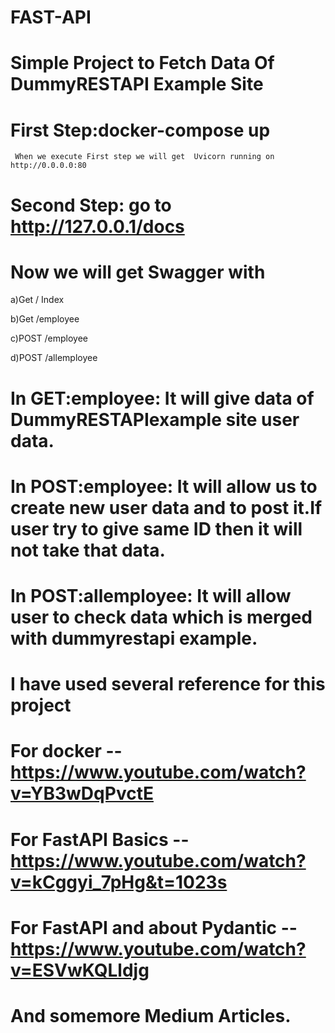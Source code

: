 # FAST-API
# Simple Project to Fetch Data Of DummyRESTAPI Example Site


# First Step:docker-compose up
     When we execute First step we will get  Uvicorn running on http://0.0.0.0:80 
# Second Step: go to http://127.0.0.1/docs


# Now we will get Swagger with 

a)Get / Index 

b)Get /employee 

c)POST /employee 

d)POST /allemployee

# In GET:employee: It will give data of DummyRESTAPIexample site user data.


# In POST:employee: It will allow us to create new user data and to post it.If user try to give same ID then it will not take that data.


# In POST:allemployee: It will allow user to check data which is merged with dummyrestapi example.



# I have used several reference for this project

# For docker -- https://www.youtube.com/watch?v=YB3wDqPvctE
# For FastAPI Basics -- https://www.youtube.com/watch?v=kCggyi_7pHg&t=1023s
# For FastAPI and about Pydantic --  https://www.youtube.com/watch?v=ESVwKQLldjg

# And somemore Medium Articles.




